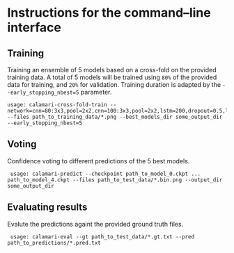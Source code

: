 # Instructions for the command–line interface

## Training 
Training an ensemble of 5 models based on a cross-fold on the provided training data. A total of 5 models will be trained using `80%` of the provided data for training, and `20%` for validation. Training duration is adapted by the `--early_stopping_nbest=5` parameter.

	usage: calamari-cross-fold-train --network=cnn=80:3x3,pool=2x2,cnn=100:3x3,pool=2x2,lstm=200,dropout=0.5,lstm=200,dropout=0.5 --files path_to_training_data/*.png --best_models_dir some_output_dir --early_stopping_nbest=5 



## Voting
Confidence voting to different predictions of the 5 best models.
  
 	 usage: calamari-predict --checkpoint path_to_model_0.ckpt ... path_to_model_4.ckpt --files path_to_test_data/*.bin.png --output_dir some_output_dir
 
## Evaluating results
Evalute the predictions againt the provided ground truth files.

	 usage: calamari-eval --gt path_to_test_data/*.gt.txt --pred path_to_predictions/*.pred.txt

 
